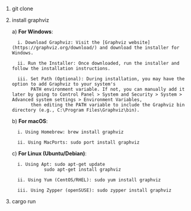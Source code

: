 1. git clone
2. install graphviz

   a) **For Windows**:

         i. Download Graphviz: Visit the [Graphviz website](https://graphviz.org/download/) and download the installer for Windows.

         ii. Run the Installer: Once downloaded, run the installer and follow the installation instructions.

         iii. Set Path (Optional): During installation, you may have the option to add Graphviz to your system's
              PATH environment variable. If not, you can manually add it later by going to Control Panel > System and Security > System > Advanced system settings > Environment Variables,
              then editing the PATH variable to include the Graphviz bin directory (e.g., C:\Program Files\Graphviz\bin).

   b) **For macOS**:

         i. Using Homebrew: brew install graphviz

         ii. Using MacPorts: sudo port install graphviz

   c) **For Linux (Ubuntu/Debian)**:

         i. Using Apt: sudo apt-get update
                   sudo apt-get install graphviz

         ii. Using Yum (CentOS/RHEL): sudo yum install graphviz

         iii. Using Zypper (openSUSE): sudo zypper install graphviz

4. cargo run

  

